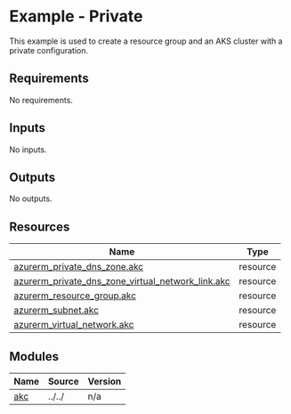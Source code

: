 # Example - Private

This example is used to create a resource group and an AKS cluster with a private configuration.

<!-- BEGIN_TF_DOCS -->
## Requirements

No requirements.

## Inputs

No inputs.

## Outputs

No outputs.

## Resources

| Name | Type |
|------|------|
| [azurerm_private_dns_zone.akc](https://registry.terraform.io/providers/hashicorp/azurerm/latest/docs/resources/private_dns_zone) | resource |
| [azurerm_private_dns_zone_virtual_network_link.akc](https://registry.terraform.io/providers/hashicorp/azurerm/latest/docs/resources/private_dns_zone_virtual_network_link) | resource |
| [azurerm_resource_group.akc](https://registry.terraform.io/providers/hashicorp/azurerm/latest/docs/resources/resource_group) | resource |
| [azurerm_subnet.akc](https://registry.terraform.io/providers/hashicorp/azurerm/latest/docs/resources/subnet) | resource |
| [azurerm_virtual_network.akc](https://registry.terraform.io/providers/hashicorp/azurerm/latest/docs/resources/virtual_network) | resource |

## Modules

| Name | Source | Version |
|------|--------|---------|
| <a name="module_akc"></a> [akc](#module\_akc) | ../../ | n/a |
<!-- END_TF_DOCS -->

